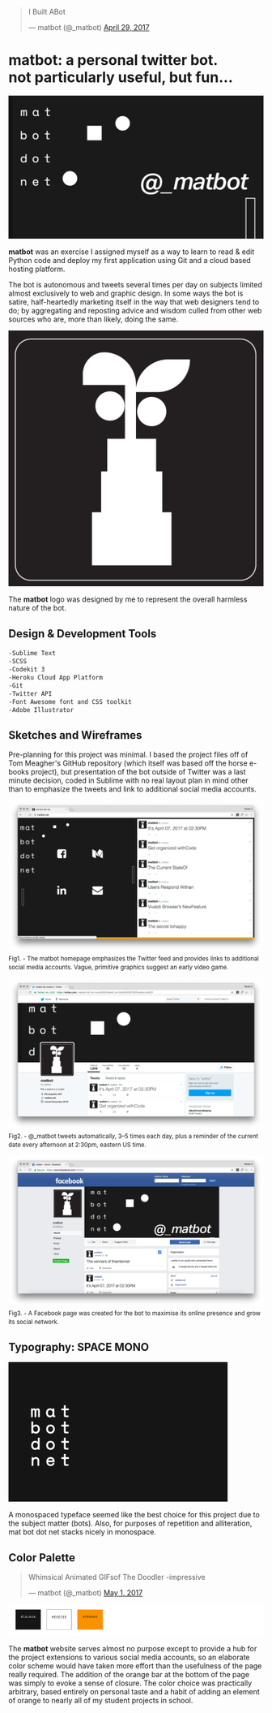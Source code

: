 <blockquote class="twitter-tweet" data-lang="en"><p lang="en" dir="ltr">I Built ABot</p>&mdash; matbot (@_matbot) <a href="https://twitter.com/_matbot/status/858403271345672192">April 29, 2017</a></blockquote>

# matbot: a personal twitter bot.<br>not particularly useful, but fun... #


![Matbot Card](https://github.com/discoform/matbot/blob/master/images/social.png "Matbot Card")

__matbot__ was an exercise I assigned myself as a way to learn to read & edit Python code and deploy my first application using Git and a cloud based hosting platform.

The bot is autonomous and tweets several times per day on subjects limited almost exclusively to web and graphic design. In some ways the bot is satire, half-heartedly marketing itself in the way that web designers tend to do; by aggregating and reposting advice and wisdom culled from other web sources who are, more than likely, doing the same.

![Matbot Logo](https://github.com/discoform/matbot/blob/master/images/bot.png "Matbot Logo")

The __matbot__ logo was designed by me to represent the overall harmless nature of the bot.

## Design & Development Tools

	-Sublime Text
	-SCSS
	-Codekit 3
	-Heroku Cloud App Platform
	-Git
	-Twitter API
	-Font Awesome font and CSS toolkit
	-Adobe Illustrator


## Sketches and Wireframes

Pre-planning for this project was minimal. I based the project files off of Tom Meagher's GitHub repository (which itself was based off the horse e-books project), but presentation of the bot outside of Twitter was a last minute decision, coded in Sublime with no real layout plan in mind other than to emphasize the tweets and link to additional social media accounts.

![fig.1: mat bot dot net](https://github.com/discoform/matbot/blob/master/images/mat-bot-home.png "fig.1: mat bot dot net")
<small>Fig1. - The matbot homepage emphasizes the Twitter feed and provides links to additional social media accounts. Vague, primitive graphics suggest an early video game.</small>

![fig.2: matbot on Twitter](https://github.com/discoform/matbot/blob/master/images/mat-bot-twitter.png "fig.2: matbot on Twitter")
<small>Fig2. - @_matbot tweets automatically, 3–5 times each day, plus a reminder of the current date every afternoon at 2:30pm, eastern US time.</small>

![fig.3: m5tbot on Facebook](https://github.com/discoform/matbot/blob/master/images/mat-bot-facebook.png "fig.3: m5tbot on Facebook")
<small>Fig3. - A Facebook page was created for the bot to maximise its online presence and grow its social network.</small>

## Typography: SPACE MONO
![matbot font](https://github.com/discoform/matbot/blob/master/images/font-stack.png "matbot font")
<p>A monospaced typeface seemed like the best choice for this project due to the subject matter (bots). Also, for purposes of repetition and alliteration, mat bot dot net stacks nicely in monospace.</p>

## Color Palette
<blockquote class="twitter-tweet" data-lang="en"><p lang="en" dir="ltr">Whimsical Animated GIFsof The Doodler -impressive</p>&mdash; matbot (@_matbot) <a href="https://twitter.com/_matbot/status/859062837548896257">May 1, 2017</a></blockquote>

![matbot colors](https://github.com/discoform/matbot/blob/master/images/color.png "matbot colors")

The __matbot__ website serves almost no purpose except to provide a hub for the project extensions to various social media accounts, so an elaborate color scheme would have taken more effort than the usefulness of the page really required. The addition of the orange bar at the bottom of the page was simply to evoke a sense of closure. The color choice was practically arbitrary, based entirely on personal taste and a habit of adding an element of orange to nearly all of my student projects in school.


